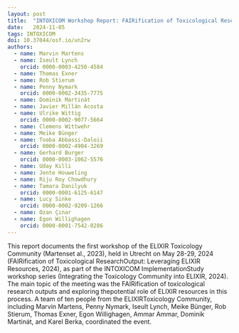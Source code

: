 ```yaml
---
layout: post
title:  "INTOXICOM Workshop Report: FAIRification of Toxicological Research Output: Leveraging ELIXIR Resources"
date:   2024-11-05
tags: INTOXICOM
doi: 10.37044/osf.io/un2rw
authors:
  - name: Marvin Martens
  - name: Iseult Lynch
    orcid: 0000-0003-4250-4584
  - name: Thomas Exner
  - name: Rob Stierum
  - name: Penny Nymark
    orcid: 0000-0002-3435-7775
  - name: Dominik Martinát
  - name: Javier Millán Acosta
  - name: Ulrike Wittig
    orcid: 0000-0002-9077-5664
  - name: Clemens Wittwehr
  - name: Meike Bünger
  - name: Tooba Abbassi-Daloii
    orcid: 0000-0002-4904-3269
  - name: Gerhard Burger
    orcid: 0000-0003-1062-5576
  - name: Uday Killi
  - name: Jente Houweling
  - name: Riju Roy Chowdhury
  - name: Tamara Danilyuk
    orcid: 0000-0001-6125-6147
  - name: Lucy Sinke
    orcid: 0000-0002-9209-1266
  - name: Ozan Çınar
  - name: Egon Willighagen
    orcid: 0000-0001-7542-0286
---
```


This report documents the first workshop of the ELIXIR Toxicology Community (Martenset al., 2023), held in Utrecht on May 28-29, 2024 (FAIRification of
Toxicological ResearchOutput: Leveraging ELIXIR Resources, 2024), as part of the INTOXICOM ImplementationStudy workshop series (Integrating the Toxicology
Community into ELIXIR, 2024). The main topic of the meeting was the FAIRification of toxicological research outputs and exploring thepotential role of
ELIXIR resources in this process. A team of ten people from the ELIXIRToxicology Community, including Marvin Martens, Penny Nymark, Iseult Lynch, Meike
Bünger, Rob Stierum, Thomas Exner, Egon Willighagen, Ammar Ammar, Dominik Martinát, and Karel Berka, coordinated the event.

